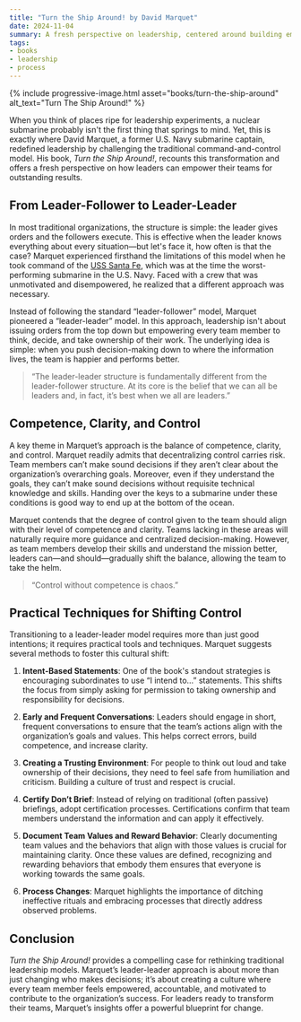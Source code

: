 ```yaml
---
title: "Turn the Ship Around! by David Marquet"
date: 2024-11-04
summary: A fresh perspective on leadership, centered around building empowered, accountable teams
tags:
- books
- leadership
- process
---
```


{%
  include progressive-image.html
  asset="books/turn-the-ship-around"
  alt_text="Turn The Ship Around!"
%}

When you think of places ripe for leadership experiments, a nuclear submarine probably isn't the first thing that springs to mind. Yet, this is exactly where David Marquet, a former U.S. Navy submarine captain, redefined leadership by challenging the traditional command-and-control model. His book, _Turn the Ship Around!_, recounts this transformation and offers a fresh perspective on how leaders can empower their teams for outstanding results.

## From Leader-Follower to Leader-Leader

In most traditional organizations, the structure is simple: the leader gives orders and the followers execute. This is effective when the leader knows everything about every situation—but let's face it, how often is that the case? Marquet experienced firsthand the limitations of this model when he took command of the [USS Santa Fe](https://en.wikipedia.org/wiki/USS_Santa_Fe_(SSN-763)), which was at the time the worst-performing submarine in the U.S. Navy. Faced with a crew that was unmotivated and disempowered, he realized that a different approach was necessary.

Instead of following the standard “leader-follower” model, Marquet pioneered a “leader-leader” model. In this approach, leadership isn't about issuing orders from the top down but empowering every team member to think, decide, and take ownership of their work. The underlying idea is simple: when you push decision-making down to where the information lives, the team is happier and performs better.

> “The leader-leader structure is fundamentally different from the leader-follower structure. At its core is the belief that we can all be leaders and, in fact, it’s best when we all are leaders.”

## Competence, Clarity, and Control

A key theme in Marquet’s approach is the balance of competence, clarity, and control. Marquet readily admits that decentralizing control carries risk. Team members can’t make sound decisions if they aren’t clear about the organization’s overarching goals. Moreover, even if they understand the goals, they can’t make sound decisions without requisite technical knowledge and skills. Handing over the keys to a submarine under these conditions is good way to end up at the bottom of the ocean.

Marquet contends that the degree of control given to the team should align with their level of competence and clarity. Teams lacking in these areas will naturally require more guidance and centralized decision-making. However, as team members develop their skills and understand the mission better, leaders can—and should—gradually shift the balance, allowing the team to take the helm.

> “Control without competence is chaos.”

## Practical Techniques for Shifting Control

Transitioning to a leader-leader model requires more than just good intentions; it requires practical tools and techniques. Marquet suggests several methods to foster this cultural shift:

1. **Intent-Based Statements**: One of the book's standout strategies is encouraging subordinates to use “I intend to…” statements. This shifts the focus from simply asking for permission to taking ownership and responsibility for decisions.

2. **Early and Frequent Conversations**: Leaders should engage in short, frequent conversations to ensure that the team’s actions align with the organization’s goals and values. This helps correct errors, build competence, and increase clarity.

3. **Creating a Trusting Environment**: For people to think out loud and take ownership of their decisions, they need to feel safe from humiliation and criticism. Building a culture of trust and respect is crucial.

4. **Certify Don’t Brief**: Instead of relying on traditional (often passive) briefings, adopt certification processes. Certifications confirm that team members understand the information and can apply it effectively.

5. **Document Team Values and Reward Behavior**: Clearly documenting team values and the behaviors that align with those values is crucial for maintaining clarity. Once these values are defined, recognizing and rewarding behaviors that embody them ensures that everyone is working towards the same goals.

6. **Process Changes**: Marquet highlights the importance of ditching ineffective rituals and embracing processes that directly address observed problems.

## Conclusion

_Turn the Ship Around!_ provides a compelling case for rethinking traditional leadership models. Marquet’s leader-leader approach is about more than just changing who makes decisions; it’s about creating a culture where every team member feels empowered, accountable, and motivated to contribute to the organization’s success. For leaders ready to transform their teams, Marquet’s insights offer a powerful blueprint for change.
